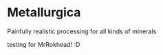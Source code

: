 # Metallurgica
Painfully realistic processing for all kinds of minerals


testing for MrRokhead!   :D